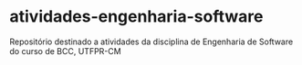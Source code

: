# atividades-engenharia-software
Repositório destinado a atividades da disciplina de Engenharia de Software do curso de BCC,  UTFPR-CM
